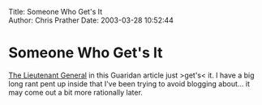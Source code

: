 Title: Someone Who Get's It  
Author: Chris Prather
Date: 2003-03-28 10:52:44

# Someone Who Get's It
<a title="Guardian Unlimited | Special reports | Wake-up call" href="http://www.guardian.co.uk/Iraq/Story/0%2c2763%2c787017%2c00.html">The Lieutenant General</a> in this Guaridan article just >get's< it.  I have a big long rant pent up inside that I've been trying to avoid blogging about... it may come out a bit more rationally later.


